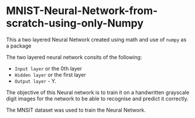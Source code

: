 # MNIST-Neural-Network-from-scratch-using-only-Numpy
This a two layered Neural Network created using math and use of `numpy` as a package

The two layered neural network consits of the following:
- `Input layer` or the 0th layer
- `Hidden layer` or the first layer
- `Output layer` - Y.

The objective of this Neural network is to train it on a handwritten grayscale digit images 
for the network to be able to recognise and predict it correctly.

The MNSIT dataset was used to train the Neural Network.


